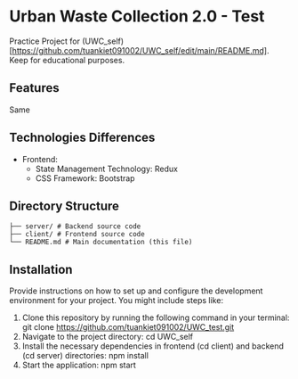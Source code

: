 # Urban Waste Collection 2.0 - Test
Practice Project for (UWC_self)[https://github.com/tuankiet091002/UWC_self/edit/main/README.md]. Keep for educational purposes.

## Features
Same

## Technologies Differences
- Frontend:
  * State Management Technology: Redux
  * CSS Framework: Bootstrap

## Directory Structure
```
├── server/ # Backend source code
├── client/ # Frontend source code
└── README.md # Main documentation (this file)
```
## Installation

Provide instructions on how to set up and configure the development environment for your project. You might include steps like:

1. Clone this repository by running the following command in your terminal: git clone https://github.com/tuankiet091002/UWC_test.git
2. Navigate to the project directory: cd UWC_self
3. Install the necessary dependencies in frontend (cd client) and backend (cd server) directories: npm install
4. Start the application: npm start
